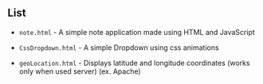 
## List

- `note.html` - A simple note application made using HTML and JavaScript

- `CssDropdown.html` - A simple Dropdown using css animations

- `geoLocation.html` - Displays latitude and longitude coordinates (works only when used server) (ex. Apache)

